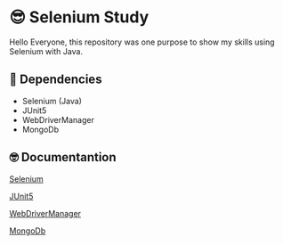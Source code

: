# 😎 Selenium Study


Hello Everyone, this repository was one purpose to show my skills using Selenium with Java.





## 📙 Dependencies

- Selenium (Java)
- JUnit5
- WebDriverManager
- MongoDb

## 🤓 Documentantion

[Selenium](https://www.selenium.dev/documentation/)

[JUnit5](https://junit.org/junit5/docs/current/user-guide/)

[WebDriverManager](https://github.com/bonigarcia/webdrivermanager)

[MongoDb](https://www.mongodb.com/developer/languages/java/java-setup-crud-operations/)
